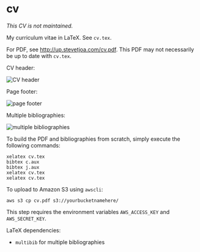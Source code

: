 cv
==

*This CV is not maintained.*

My curriculum vitae in LaTeX. See `cv.tex`.

For PDF, see <http://up.stevetjoa.com/cv.pdf>. This PDF may not necessarily be up to date with `cv.tex`.

CV header: 

![CV header](http://up.stevetjoa.com/cv_header.png)

Page footer: 

![page footer](http://up.stevetjoa.com/cv_footer.png)

Multiple bibliographies: 

![multiple bibliographies](http://up.stevetjoa.com/cv_multibib.png)

To build the PDF and bibliographies from scratch, simply execute the following commands:

	xelatex cv.tex
	bibtex c.aux
	bibtex j.aux
	xelatex cv.tex
	xelatex cv.tex

To upload to Amazon S3 using `awscli`:

    aws s3 cp cv.pdf s3://yourbucketnamehere/

This step requires the environment variables `AWS_ACCESS_KEY` and `AWS_SECRET_KEY`.

LaTeX dependencies:

*   `multibib` for multiple bibliographies

